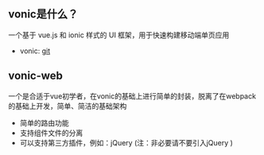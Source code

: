 ## vonic是什么？

一个基于 vue.js 和 ionic 样式的 UI 框架，用于快速构建移动端单页应用

* vonic: [git](https://github.com/wangdahoo/vonic)

## vonic-web

一个是合适于vue初学者，在vonic的基础上进行简单的封装，脱离了在webpack的基础上开发，简单、简洁的基础架构

* 简单的路由功能
* 支持组件文件的分离
* 可以支持第三方插件，例如：jQuery (注：非必要请不要引入jQuery )
